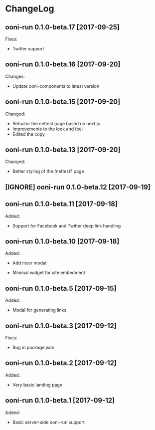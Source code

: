 # ChangeLog

## ooni-run 0.1.0-beta.17 [2017-09-25]

Fixes:
* Twitter support

## ooni-run 0.1.0-beta.16 [2017-09-20]

Changes:
* Update ooni-components to latest version

## ooni-run 0.1.0-beta.15 [2017-09-20]

Changed:

* Refactor the nettest page based on next.js
* Improvements to the look and feel
* Edited the copy

## ooni-run 0.1.0-beta.13 [2017-09-20]

Changed:

* Better styling of the /nettest? page

## [IGNORE] ooni-run 0.1.0-beta.12 [2017-09-19]

## ooni-run 0.1.0-beta.11 [2017-09-18]

Added:

* Support for Facebook and Twitter deep link handling

## ooni-run 0.1.0-beta.10 [2017-09-18]

Added:

* Add nicer modal

* Minimal widget for site embedment

## ooni-run 0.1.0-beta.5 [2017-09-15]

Added:

* Modal for generating links

## ooni-run 0.1.0-beta.3 [2017-09-12]

Fixes:

* Bug in package.json

## ooni-run 0.1.0-beta.2 [2017-09-12]

Added:

* Very basic landing page

## ooni-run 0.1.0-beta.1 [2017-09-12]

Added:

* Basic server-side ooni-run support
